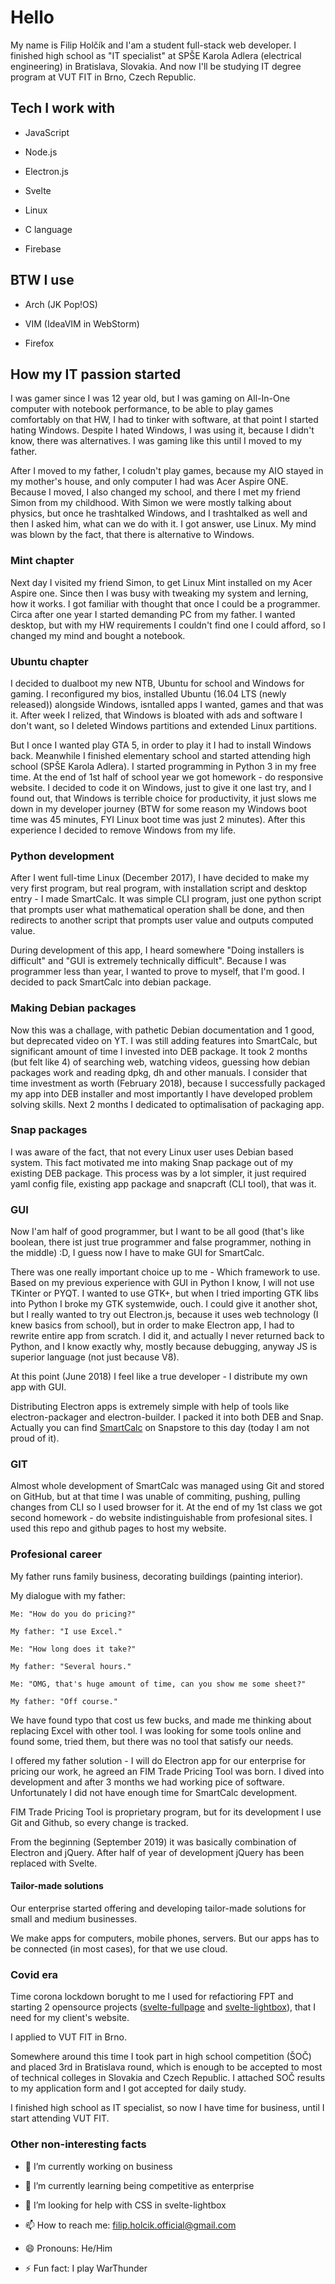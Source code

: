 # Hello

My name is Filip Holčík and I'am a student full-stack web developer. I finished high school as "IT specialist" at SPŠE Karola Adlera (electrical engineering) in Bratislava, Slovakia. And now I'll be studying IT degree program at VUT FIT in Brno, Czech Republic.

## Tech I work with

- JavaScript

- Node.js

- Electron.js

- Svelte

- Linux

- C language

- Firebase

## BTW I use

- Arch (JK Pop!OS)

- VIM (IdeaVIM in WebStorm)

- Firefox

## How my IT passion started

I was gamer since I was 12 year old, but I was gaming on All-In-One computer with notebook performance, to be able to play games comfortably on that HW, I had to tinker with software, at that point I started hating Windows. Despite I hated Windows, I was using it, because I didn't know, there was alternatives. I was gaming like this until I moved to my father.

After I moved to my father, I coludn't play games, because my AIO stayed in my mother's house, and only computer I had was Acer Aspire ONE. Because I moved, I also changed my school, and there I met my friend Simon from my childhood. With Simon we were mostly talking about physics, but once he trashtalked Windows, and I trashtalked as well and then I asked him, what can we do with it. I got answer, use Linux. My mind was blown by the fact, that there is alternative to Windows.

### Mint chapter

Next day I visited my friend Simon, to get Linux Mint installed on my Acer Aspire one. Since then I was busy with tweaking my system and lerning, how it works. I got familiar with thought that once I could be a programmer. Circa after one year I started demanding PC from my father. I wanted desktop, but with my HW requirements I couldn't find one I could afford, so I changed my mind and bought a notebook.

### Ubuntu chapter

I decided to dualboot my new NTB, Ubuntu for school and Windows for gaming. I reconfigured my bios, installed Ubuntu (16.04 LTS (newly released)) alongside Windows, isntalled apps I wanted, games and that was it. After week I relized, that Windows is bloated with ads and software I don't want, so I deleted Windows partitions and extended Linux partitions.

But I once I wanted play GTA 5, in order to play it I had to install Windows back. Meanwhile I finished elementary school and started attending high school (SPŠE Karola Adlera). I started programming in Python 3 in my free time. At the end of 1st half of school year we got homework - do responsive website. I decided to code it on Windows, just to give it one last try, and I found out, that Windows is terrible choice for productivity, it just slows me down in my developer journey (BTW for some reason my Windows boot time was 45 minutes, FYI Linux boot time was just 2 minutes). After this experience I decided to remove Windows from my life.

### Python development

After I went full-time Linux (December 2017), I have decided to make my very first program, but real program, with installation script and desktop entry - I made SmartCalc. It was simple CLI program, just one python script that prompts user what mathematical operation shall be done, and then redirects to another script that prompts user value and outputs computed value.

During development of this app, I heard somewhere "Doing installers is difficult" and "GUI is extremely technically difficult". Because I was programmer less than year, I wanted to prove to myself, that I'm good. I decided to pack SmartCalc into debian package.

### Making Debian packages

Now this was a challage, with pathetic Debian documentation and 1 good, but deprecated video on YT. I was still adding features into SmartCalc, but significant amount of time I invested into DEB package. It took 2 months (but felt like 4) of searching web, watching videos, guessing how debian packages work and reading dpkg, dh and other manuals. I consider that time investment as worth (February 2018), because I successfully packaged my app into DEB installer and most importantly I have developed problem solving skills. Next 2 months I dedicated to optimalisation of packaging app. 

### Snap packages

I was aware of the fact, that not every Linux user uses Debian based system. This fact motivated me into making Snap package out of my existing DEB package. This process was by a lot simpler, it just required yaml config file, existing app package and snapcraft (CLI tool), that was it.

### GUI

Now I'am half of good programmer, but I want to be all good (that's like boolean, there ist just true programmer and false programmer, nothing in the middle) :D, I guess now I have to make GUI for SmartCalc.

There was one really important choice up to me - Which framework to use. Based on my previous experience with GUI in Python I know, I will not use TKinter or PYQT. I wanted to use GTK+, but when I tried importing GTK libs into Python I broke my GTK systemwide, ouch. I could give it another shot, but I really wanted to try out Electron.js, because it uses web technology (I knew basics from school), but in order to make Electron app, I had to rewrite entire app from scratch. I did it, and actually I never returned back to Python, and I know exactly why, mostly because debugging, anyway JS is superior language (not just because V8).

At this point (June 2018) I feel like a true developer - I distribute my own app with GUI.

Distributing Electron apps is extremely simple with help of tools like electron-packager and electron-builder. I packed it into both DEB and Snap. Actually you can find [SmartCalc](https://snapcraft.io/smartcalc) on Snapstore to this day (today I am not proud of it).

### GIT

Almost whole development of SmartCalc was managed using Git and stored on GitHub, but at that time I was unable of commiting, pushing, pulling changes from CLI so I used browser for it. At the end of my 1st class we got second homework - do website indistinguishable from profesional sites. I used this repo and github pages to host my website. 

### Profesional career

My father runs family business, decorating buildings (painting interior).

My dialogue with my father:

```
Me: "How do you do pricing?"

My father: "I use Excel."

Me: "How long does it take?"

My father: "Several hours."

Me: "OMG, that's huge amount of time, can you show me some sheet?"

My father: "Off course."
```

We have found typo that cost us few bucks, and made me thinking about replacing Excel with other tool. I was looking for some tools online and found some, tried them, but there was no tool that satisfy our needs.

I offered my father solution - I will do Electron app for our enterprise for pricing our work, he agreed an FIM Trade Pricing Tool was born. I dived into development and after 3 months we had working pice of software. Unfortunately I did not have enough time for SmartCalc development.

FIM Trade Pricing Tool is proprietary program, but for its development I use Git and Github, so every change is tracked.

From the beginning (September 2019) it was basically combination of Electron and jQuery. After half of year of development jQuery has been replaced with Svelte.

#### Tailor-made solutions

Our enterprise started offering and developing tailor-made solutions for small and medium businesses.

We make apps for computers, mobile phones, servers. But our apps has to be connected (in most cases), for that we use cloud.

### Covid era

Time corona lockdown borught to me I used for refactioring FPT and starting 2 opensource projects ([svelte-fullpage](https://github.com/Hejtmus/svelte-fullpage) and [svelte-lightbox](https://github.com/Hejtmus/svelte-lightbox)), that I need for my client's website.

I applied to VUT FIT in Brno.

Somewhere around this time I took part in high school competition (ŠOČ) and placed 3rd in Bratislava round, which is enough to be accepted to most of technical colleges in Slovakia and Czech Republic. I attached SOČ results to my application form and I got accepted for daily study.

I finished high school as IT specialist, so now I have time for business, until I start attending VUT FIT.




### Other non-interesting facts

- 🔭 I’m currently working on business

- 🌱 I’m currently learning being competitive as enterprise

- 🤔 I’m looking for help with CSS in svelte-lightbox

- 📫 How to reach me: filip.holcik.official@gmail.com

- 😄 Pronouns: He/Him

- ⚡ Fun fact: I play WarThunder

